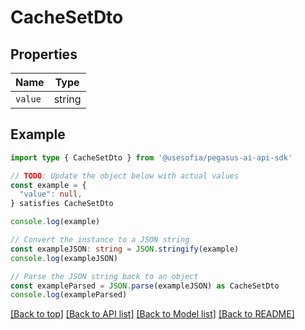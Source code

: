 
# CacheSetDto


## Properties

Name | Type
------------ | -------------
`value` | string

## Example

```typescript
import type { CacheSetDto } from '@usesofia/pegasus-ai-api-sdk'

// TODO: Update the object below with actual values
const example = {
  "value": null,
} satisfies CacheSetDto

console.log(example)

// Convert the instance to a JSON string
const exampleJSON: string = JSON.stringify(example)
console.log(exampleJSON)

// Parse the JSON string back to an object
const exampleParsed = JSON.parse(exampleJSON) as CacheSetDto
console.log(exampleParsed)
```

[[Back to top]](#) [[Back to API list]](../README.md#api-endpoints) [[Back to Model list]](../README.md#models) [[Back to README]](../README.md)


